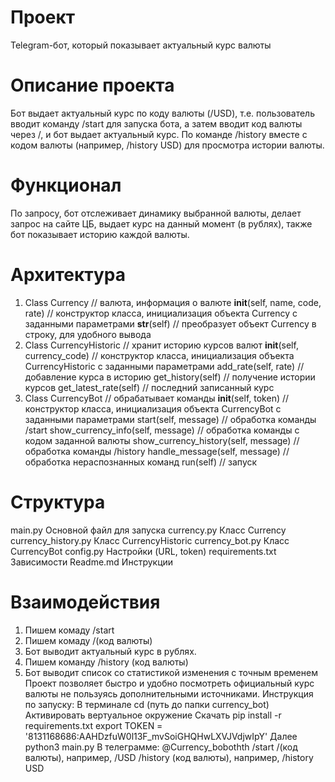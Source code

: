 # Проект
 Telegram-бот, который показывает актуальный курс валюты
# Описание проекта
 Бот выдает актуальный курс по коду валюты (/USD), т.е. пользователь вводит команду /start для запуска бота, а затем вводит код валюты через /, и бот выдает актуальный курс. По команде /history вместе с кодом валюты (например, /history USD) для просмотра истории валюты.
# Функционал
 По запросу, бот отслеживает динамику выбранной валюты, делает запрос на сайте ЦБ, выдает курс на данный момент (в рублях), также бот показывает историю каждой валюты.

# Архитектура
1) Class Currency // валюта, информация о валюте
__init__(self, name, code, rate)   // конструктор класса, инициализация объекта Currency с заданными параметрами
__str__(self) // преобразует объект Currency в строку, для удобного вывода
2) Class CurrencyHistoric // хранит историю курсов валют
__init__(self, currency_code) // конструктор класса, инициализация объекта CurrencyHistoric с заданными параметрами
add_rate(self, rate) // добавление курса в историю
get_history(self) // получение истории курсов
get_latest_rate(self) // последний записанный курс
3) Class CurrencyBot // обрабатывает команды
__init__(self, token) // конструктор класса, инициализация объекта CurrencyBot с заданными параметрами
start(self, message) // обработка команды /start
show_currency_info(self, message) // обработка команды с кодом заданной валюты
show_currency_history(self, message) // обработка команды /history
handle_message(self, message) // обработка нераспознанных команд
run(self) // запуск
# Структура
main.py Основной файл для запуска
currency.py Класс Currency
currency_history.py Класс CurrencyHistoric
currency_bot.py Класс CurrencyBot
config.py Настройки (URL, token)
requirements.txt Зависимости
Readme.md Инструкции
# Взаимодействия
1) Пишем комаду /start
2) Пишем комаду /(код валюты)
3) Бот выводит актуальный курс в рублях.
4) Пишем команду /history (код валюты)
5) Бот выводит список со статистикой изменения с точным временем
Проект позволяет быстро и удобно посмотреть официальный курс валюты не пользуясь дополнительными источниками.
Инструкция по запуску:
В терминале cd (путь до папки currency_bot)
Активировать вертуальное окружение
Скачать pip install -r requirements.txt
export TOKEN = '8131168686:AAHDzfuW0l13F_mvSoiGHQHwLXVJVdjwIpY'
Далее python3 main.py
В телеграмме:
@Currency_bobothth
/start
/(код валюты), например, /USD
/history (код валюты), например, /history USD

